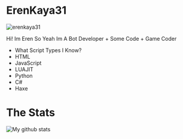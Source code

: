 # ErenKaya31
<img src="https://komarev.com/ghpvc/?username=erenkaya31&label=Profile%20views&color=0e75b6&style=flat" alt="erenkaya31" />

Hi! Im Eren So Yeah Im A Bot Developer + Some Code + Game Coder

- What Script Types I Know?
- HTML
- JavaScript
- LUAJIT
- Python
- C#
- Haxe

# The Stats

![My github stats](https://github-readme-stats.vercel.app/api?username=ErenKaya31)
